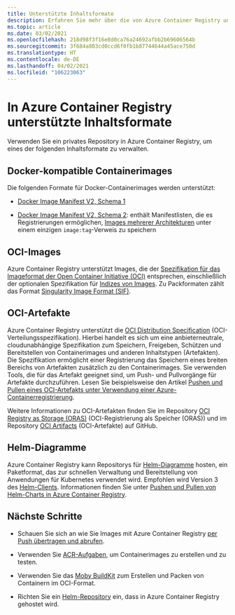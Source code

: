 ```yaml
---
title: Unterstützte Inhaltsformate
description: Erfahren Sie mehr über die von Azure Container Registry unterstützten Inhaltsformate, einschließlich Docker-kompatibler Containerimages, Helm-Diagramme, OCI-Images und OCI-Artefakte.
ms.topic: article
ms.date: 03/02/2021
ms.openlocfilehash: 218d98f3f16e8d0ca76a24692afbb2b69606564b
ms.sourcegitcommit: 3f684a803cd0ccd6f0fb1b87744644a45ace750d
ms.translationtype: HT
ms.contentlocale: de-DE
ms.lasthandoff: 04/02/2021
ms.locfileid: "106223063"
---
```

# <a name="content-formats-supported-in-azure-container-registry"></a>In Azure Container Registry unterstützte Inhaltsformate

Verwenden Sie ein privates Repository in Azure Container Registry, um eines der folgenden Inhaltsformate zu verwalten. 

## <a name="docker-compatible-container-images"></a>Docker-kompatible Containerimages

Die folgenden Formate für Docker-Containerimages werden unterstützt:

* [Docker Image Manifest V2, Schema 1](https://docs.docker.com/registry/spec/manifest-v2-1/)

* [Docker Image Manifest V2, Schema 2](https://docs.docker.com/registry/spec/manifest-v2-2/): enthält Manifestlisten, die es Registrierungen ermöglichen, [Images mehrerer Architekturen](push-multi-architecture-images.md) unter einem einzigen `image:tag`-Verweis zu speichern

## <a name="oci-images"></a>OCI-Images

Azure Container Registry unterstützt Images, die der [Spezifikation für das Imageformat der Open Container Initiative (OCI)](https://github.com/opencontainers/image-spec/blob/master/spec.md) entsprechen, einschließlich der optionalen Spezifikation für [Indizes von Images](https://github.com/opencontainers/image-spec/blob/master/image-index.md). Zu Packformaten zählt das Format [Singularity Image Format (SIF)](https://github.com/sylabs/sif).

## <a name="oci-artifacts"></a>OCI-Artefakte

Azure Container Registry unterstützt die [OCI Distribution Specification](https://github.com/opencontainers/distribution-spec) (OCI-Verteilungsspezifikation). Hierbei handelt es sich um eine anbieterneutrale, cloudunabhängige Spezifikation zum Speichern, Freigeben, Schützen und Bereitstellen von Containerimages und anderen Inhaltstypen (Artefakten). Die Spezifikation ermöglicht einer Registrierung das Speichern eines breiten Bereichs von Artefakten zusätzlich zu den Containerimages. Sie verwenden Tools, die für das Artefakt geeignet sind, um Push- und Pullvorgänge für Artefakte durchzuführen. Lesen Sie beispielsweise den Artikel [Pushen und Pullen eines OCI-Artefakts unter Verwendung einer Azure-Containerregistrierung](container-registry-oci-artifacts.md).

Weitere Informationen zu OCI-Artefakten finden Sie im Repository [OCI Registry as Storage (ORAS)](https://github.com/deislabs/oras) (OCI-Registrierung als Speicher (ORAS)) und im Repository [OCI Artifacts](https://github.com/opencontainers/artifacts) (OCI-Artefakte) auf GitHub.

## <a name="helm-charts"></a>Helm-Diagramme

Azure Container Registry kann Repositorys für [Helm-Diagramme](https://helm.sh/) hosten, ein Paketformat, das zur schnellen Verwaltung und Bereitstellung von Anwendungen für Kubernetes verwendet wird. Empfohlen wird Version 3 des [Helm-Clients](https://docs.helm.sh/using_helm/#installing-helm). Informationen finden Sie unter [Pushen und Pullen von Helm-Charts in Azure Container Registry](container-registry-helm-repos.md).

## <a name="next-steps"></a>Nächste Schritte

* Schauen Sie sich an wie Sie Images mit Azure Container Registry [per Push übertragen und abrufen](container-registry-get-started-docker-cli.md).

* Verwenden Sie [ACR-Aufgaben](container-registry-tasks-overview.md), um Containerimages zu erstellen und zu testen. 

* Verwenden Sie das [Moby BuildKit](https://github.com/moby/buildkit) zum Erstellen und Packen von Containern im OCI-Format.

* Richten Sie ein [Helm-Repository](container-registry-helm-repos.md) ein, dass in Azure Container Registry gehostet wird. 



